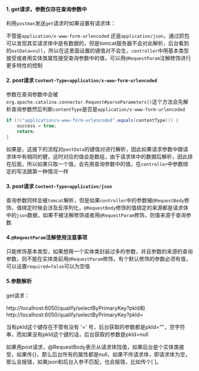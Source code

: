 #### 1. get请求，参数仅存在查询参数中

利用`postman`发送`get`请求时如果设置有请求体：

 不管是`application/x-www-form-urlencoded` 还是`application/json`，通过抓包可以发现其实请求体中是有数据的，但是tomcat服务器不会对此解析，后台看到的`ostData=null`，所以在这里面设置的键值对不会生，`controller`中用基本类型接受或者用实体类属性接受查询参数中的值，可以用`@RequestParam`注解修饰进行更多特性的控制

#### 2. post请求 `Content-Type=application/x-www-form-urlencoded`

参数在查询参数中会被`org.apache.catalina.connector.Request#parseParameters()`这个方法会先解析查询参数然后判断`contentType`是否是`application/x-www-form-urlencoded`

```java
if (!("application/x-www-form-urlencoded".equals(contentType))) {
    success = true;
    return;
}
```

如果是，这接下的流程对`postData`的键值对进行解析，因此如果请求参数中跟请求体中有相同的健，这时对应的值会是数组，由于请求体中的数据后解析，因此排在后面，所以如果只取一个值，会先用查询参数中的值，在`controller`中参数绑定的写法跟第一种情况一样

#### 3. post请求  `Content-Type=application/json` 

查询参数同样会被`tomcat`解析，但是如果`controller`中的参数被`@RequestBody`修饰，值绑定时候会涉及反序列化，`@RequestBody`修饰的值绑定的来源都是请求体中的`json`数据，如果不被注解修饰或者用`@RequestParam`修饰，则值来源于查询参数



#### 4.`@RequestParam`注解使用注意事项

只能修饰基本类型，如果想用一个实体类封装过多的参数，并且参数的来源的查询参数，则不能在实体类前用`@RequestParam`修饰，有个默认修饰的参数必须有值，可以设置`required=false`可以为空值

#### 5.参数解析

get请求：

http://localhost:6050/qualify/selectByPrimaryKey?pkId和http://localhost:6050/qualify/selectByPrimaryKey?pkId=

当有pkId这个键存在不管有没有 '=' 号，后台获取的参数都是pkId=""，空字符串，而如果没有pkId这个键的话，后台获取的参数是pkId=null

如果用post请求，@RequestBody表示从请求体找值，如果后台是个实体类接受，如果传{}，那么后台所有的属性都是null，如果不传请求体，即请求体为空，那么会报错，如果json和后台入参不匹配，也会报错，比如传个[ ]。


